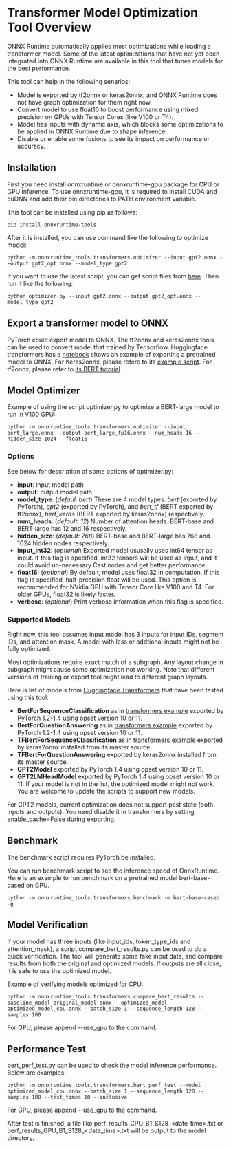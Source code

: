 # Transformer Model Optimization Tool Overview

ONNX Runtime automatically applies most optimizations while loading a transformer model. Some of the latest optimizations that have not yet been integrated into ONNX Runtime are available in this tool that tunes models for the best performance.

This tool can help in the following senarios:
* Model is exported by tf2onnx or keras2onnx, and ONNX Runtime does not have graph optimization for them right now.
* Convert model to use float16 to boost performance using mixed precision on GPUs with Tensor Cores (like V100 or T4).
* Model has inputs with dynamic axis, which blocks some optimizations to be applied in ONNX Runtime due to shape inference.
* Disable or enable some fusions to see its impact on performance or accuracy.

## Installation
First you need install onnxruntime or onnxruntime-gpu package for CPU or GPU inference. To use onnxruntime-gpu, it is required to install CUDA and cuDNN and add their bin directories to PATH environment variable.

This tool can be installed using pip as follows:
```console
pip install onnxruntime-tools
```

After it is installed, you can use command like the following to optimize model:
```console
python -m onnxruntime_tools.transformers.optimizer --input gpt2.onnx --output gpt2_opt.onnx --model_type gpt2
```

If you want to use the latest script, you can get script files from [here](https://github.com/microsoft/onnxruntime/tree/master/onnxruntime/python/tools/transformers/). Then run it like the following:
```console
python optimizer.py --input gpt2.onnx --output gpt2_opt.onnx --model_type gpt2
```

## Export a transformer model to ONNX
PyTorch could export model to ONNX. The tf2onnx and keras2onnx tools can be used to convert model that trained by Tensorflow.
Huggingface transformers has a [notebook](https://github.com/huggingface/transformers/blob/master/notebooks/04-onnx-export.ipynb) shows an example of exporting a pretrained model to ONNX. 
For Keras2onnx, please refere to its [example script](https://github.com/onnx/keras-onnx/blob/master/applications/nightly_build/test_transformers.py).
For tf2onnx, please refer to [its BERT tutorial](https://github.com/onnx/tensorflow-onnx/blob/master/tutorials/BertTutorial.ipynb).
    
## Model Optimizer

Example of using the script optimizer.py to optimize a BERT-large model to run in V100 GPU:
```console
python -m onnxruntime_tools.transformers.optimizer --input bert_large.onnx --output bert_large_fp16.onnx --num_heads 16 --hidden_size 1024 --float16
```

### Options

See below for description of some options of optimizer.py:

- **input**: input model path
- **output**: output model path
- **model_type**: (*defaul: bert*)
    There are 4 model types: *bert* (exported by PyTorch), *gpt2* (exported by PyTorch), and *bert_tf* (BERT exported by tf2onnx), *bert_keras* (BERT exported by keras2onnx) respectively.
- **num_heads**: (*default: 12*)
    Number of attention heads. BERT-base and BERT-large has 12 and 16 respectively.
- **hidden_size**: (*default: 768*)
    BERT-base and BERT-large has 768 and 1024 hidden nodes respectively.
- **input_int32**: (*optional*)
    Exported model ususally uses int64 tensor as input. If this flag is specified, int32 tensors will be used as input, and it could avoid un-necessary Cast nodes and get better performance.
- **float16**: (*optional*)
    By default, model uses float32 in computation. If this flag is specified, half-precision float will be used. This option is recommended for NVidia GPU with Tensor Core like V100 and T4. For older GPUs, float32 is likely faster.
- **verbose**: (*optional*)
    Print verbose information when this flag is specified.

### Supported Models

Right now, this tool assumes input model has 3 inputs for input IDs, segment IDs, and attention mask. A model with less or addtional inputs might not be fully optimized.

Most optimizations require exact match of a subgraph. Any layout change in subgraph might cause some optimization not working. Note that different versions of training or export tool might lead to different graph layouts.

Here is list of models from [Huggingface Transformers](https://github.com/huggingface/transformers/) that have been tested using this tool:
- **BertForSequenceClassification** as in [transformers example](https://github.com/huggingface/transformers/blob/master/examples/run_glue.py) exported by PyTorch 1.2-1.4 using opset version 10 or 11.
- **BertForQuestionAnswering** as in [transformers example](https://github.com/huggingface/transformers/blob/master/examples/run_squad.py) exported by PyTorch 1.2-1.4 using opset version 10 or 11.
- **TFBertForSequenceClassification** as in [transformers example](https://github.com/huggingface/transformers/blob/master/examples/run_tf_glue.py) exported by keras2onnx installed from its master source.
- **TFBertForQuestionAnswering** exported by keras2onnx installed from its master source.
- **GPT2Model** exported by PyTorch 1.4 using opset version 10 or 11.
- **GPT2LMHeadModel** exported by PyTorch 1.4 using opset version 10 or 11.
If your model is not in the list, the optimized model might not work. You are welcome to update the scripts to support new models.

For GPT2 models, current optimization does not support past state (both inputs and outputs). You need disable it in transformers by setting enable_cache=False during exporting.

## Benchmark

The benchmark script requires PyTorch be installed.

You can run benchmark script to see the inference speed of OnnxRuntime. Here is an example to run benchmark on a pretrained model bert-base-cased on GPU.

```console
python -m onnxruntime_tools.transformers.benchmark -m bert-base-cased -g
```

## Model Verification

If your model has three inputs (like input_ids, token_type_ids and attention_mask), a script compare_bert_results.py can be used to do a quick verification. The tool will generate some fake input data, and compare results from both the original and optimized models. If outputs are all close, it is safe to use the optimized model.

Example of verifying models optimized for CPU:

```console
python -m onnxruntime_tools.transformers.compare_bert_results --baseline_model original_model.onnx --optimized_model optimized_model_cpu.onnx --batch_size 1 --sequence_length 128 --samples 100
```

For GPU, please append --use_gpu to the command.

## Performance Test

bert_perf_test.py can be used to check the model inference performance. Below are examples:

```console
python -m onnxruntime_tools.transformers.bert_perf_test --model optimized_model_cpu.onnx --batch_size 1 --sequence_length 128 --samples 100 --test_times 10 --inclusive
```

For GPU, please append --use_gpu to the command.

After test is finished, a file like perf_results_CPU_B1_S128_<date_time>.txt or perf_results_GPU_B1_S128_<date_time>.txt will be output to the model directory.

